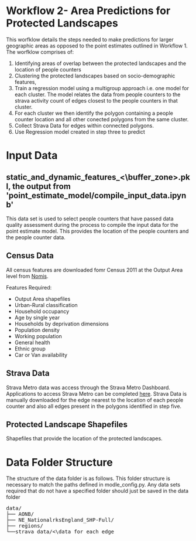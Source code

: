 # Workflow 2- Area Predictions for Protected Landscapes
This worfklow details the steps needed to make predictions for larger geographic areas as opposed to the point 
estimates outlined in Workflow 1. The worfklow comprises of:

1. Identifying areas of overlap between the protected landscapes and the location of people counters
2. Clustering the protected landscapes based on socio-demographic features, 
3. Train a regression model using a multigroup approach i.e. one model for each cluster. The model relates the data from people counters to the strava activity count of edges closest to the people counters in that cluster. 
5. For each cluster we then identify the polygon containing a people counter location and all other conected polygons from the same cluster.
6. Collect Strava Data for edges within connected polygons.
7. Use Regression model created in step three to predict

# Input Data

## static_and_dynamic_features_<\buffer_zone>.pkl, the output from 'point_estimate_model/compile_input_data.ipynb'
This data set is used to select people counters that have passed data quality assessment during the process to compile the input data for the point estimate model. This provides the location of the people counters and  the people counter data.  

## Census Data
All census features are downloaded fomr Census 2011 at the Output Area level from [Nomis](https://www.nomisweb.co.uk).

Features Required:
* Output Area shapefiles
* Urban-Rural classification
* Household occupancy
* Age by single year
* Households by deprivation dimensions
* Population density
* Working population
* General health
* Ethnic group
* Car or Van availability

## Strava Data
Strava Metro data was access through the Strava Metro Dashboard. Applications to access Strava Metro can be completed [here](https://metro.strava.com). Strava Data is manually downloaded for the edge nearest to the location of each people counter and also all edges present in the polygons identified in step five.

## Protected Landscape Shapefiles
Shapefiles that provide the location of the protected landscapes. 

# Data Folder Structure
The structure of the data folder is as follows. This folder structure is necessary to match the paths defined in modle_config.py. Any data sets required that do not have a specified folder should just be saved in the data folder
<pre>
data/
├── AONB/
├── NE_NationalrksEngland_SHP-Full/
├── regions/
└──strava_data/<\data for each edge 
</pre>
